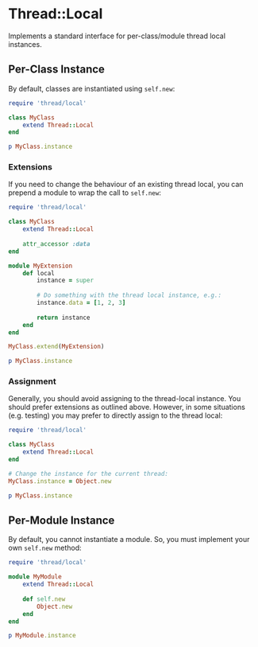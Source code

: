 # Thread::Local

Implements a standard interface for per-class/module thread local instances.

## Per-Class Instance

By default, classes are instantiated using `self.new`:

~~~ ruby
require 'thread/local'

class MyClass
	extend Thread::Local
end

p MyClass.instance
~~~

### Extensions

If you need to change the behaviour of an existing thread local, you can prepend a module to wrap the call to `self.new`:

~~~ ruby
require 'thread/local'

class MyClass
	extend Thread::Local
	
	attr_accessor :data
end

module MyExtension
	def local
		instance = super
		
		# Do something with the thread local instance, e.g.:
		instance.data = [1, 2, 3]
		
		return instance
	end
end

MyClass.extend(MyExtension)

p MyClass.instance
~~~

### Assignment

Generally, you should avoid assigning to the thread-local instance. You should prefer extensions as outlined above. However, in some situations (e.g. testing) you may prefer to directly assign to the thread local:

~~~ruby
require 'thread/local'

class MyClass
	extend Thread::Local
end

# Change the instance for the current thread:
MyClass.instance = Object.new

p MyClass.instance
~~~

## Per-Module Instance

By default, you cannot instantiate a module. So, you must implement your own `self.new` method:

~~~ ruby
require 'thread/local'

module MyModule
	extend Thread::Local
	
	def self.new
		Object.new
	end
end

p MyModule.instance
~~~